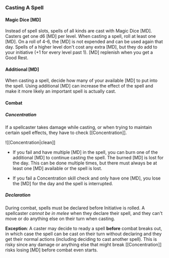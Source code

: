 
### Casting A Spell

#### Magic Dice [MD]

Instead of spell slots, spells of all kinds are cast with Magic Dice [MD]. Casters get one d6 [MD] per level. When casting a spell, roll at least one [MD]. On a roll of 4-6, the [MD] is not expended and can be used again that day. Spells of a higher level don't cost any extra [MD], but they do add to your initiative (+1 for every level past 1). [MD] replenish when you get a Good Rest.

#### Additional [MD]
  
When casting a spell, decide how many of your available [MD] to put into the spell. Using additional [MD] can increase the effect of the spell and make it more likely an important spell is actually cast.
  
#### Combat

##### Concentration

If a spellcaster takes damage while casting, or when trying to maintain certain spell effects, they have to check [[Concentration]].

![[Concentration|clean]]

* If you fail and have multiple [MD] in the spell, you can burn one of the additional [MD] to continue casting the spell. The burned [MD] is lost for the day. This can be done multiple times, but there must always be at least one [MD] available or the spell is lost.

* If you fail a Concentration skill check and only have one [MD], you lose the [MD] for the day and the spell is interrupted.

##### Declaration
During combat, spells must be declared before Initiative is rolled. A spellcaster *cannot be in melee* when they declare their spell, and they can't move or do anything else on their turn when casting.

**Exception**: A caster may decide to ready a spell **before** combat breaks out, in which case the spell can be cast on their turn without declaring and they get their normal actions (including deciding to cast another spell). This is risky since any damage or anything else that might break [[Concentration]] risks losing [MD] before combat even starts.  

